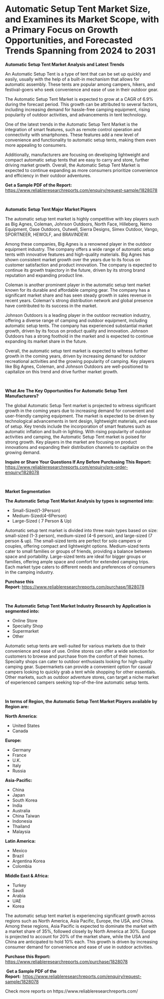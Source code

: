 <p><h1>Automatic Setup Tent Market Size, and Examines its Market Scope, with a Primary Focus on Growth Opportunities, and Forecasted Trends Spanning from 2024 to 2031</h1></p><p><strong>Automatic Setup Tent Market Analysis and Latest Trends</strong></p>
<p><p>An Automatic Setup Tent is a type of tent that can be set up quickly and easily, usually with the help of a built-in mechanism that allows for automatic assembly. These tents are popular among campers, hikers, and festival-goers who seek convenience and ease of use in their outdoor gear.</p><p>The Automatic Setup Tent Market is expected to grow at a CAGR of 6.9% during the forecast period. This growth can be attributed to several factors, including increasing demand for hassle-free camping equipment, rising popularity of outdoor activities, and advancements in tent technology.</p><p>One of the latest trends in the Automatic Setup Tent Market is the integration of smart features, such as remote control operation and connectivity with smartphones. These features add a new level of convenience and functionality to automatic setup tents, making them even more appealing to consumers.</p><p>Additionally, manufacturers are focusing on developing lightweight and compact automatic setup tents that are easy to carry and store, further driving market growth. Overall, the Automatic Setup Tent Market is expected to continue expanding as more consumers prioritize convenience and efficiency in their outdoor adventures.</p></p>
<p><strong>Get a Sample PDF of the Report:&nbsp;</strong> <a href="https://www.reliableresearchreports.com/enquiry/request-sample/1828078">https://www.reliableresearchreports.com/enquiry/request-sample/1828078</a></p>
<p>&nbsp;</p>
<p><strong>Automatic Setup Tent Major Market Players</strong></p>
<p><p>The automatic setup tent market is highly competitive with key players such as Big Agnes, Coleman, Johnson Outdoors, North Face, Hilleberg, Nemo Equipment, Oase Outdoors, Outwell, Sierra Designs, Simex Outdoor, Vango, SPORTNEER, HEWOLF, and BRAVINDEW.</p><p>Among these companies, Big Agnes is a renowned player in the outdoor equipment industry. The company offers a wide range of automatic setup tents with innovative features and high-quality materials. Big Agnes has shown consistent market growth over the years due to its focus on customer satisfaction and product innovation. The company is expected to continue its growth trajectory in the future, driven by its strong brand reputation and expanding product line.</p><p>Coleman is another prominent player in the automatic setup tent market known for its durable and affordable camping gear. The company has a significant market share and has seen steady growth in sales revenue in recent years. Coleman's strong distribution network and global presence have contributed to its success in the market.</p><p>Johnson Outdoors is a leading player in the outdoor recreation industry, offering a diverse range of camping and outdoor equipment, including automatic setup tents. The company has experienced substantial market growth, driven by its focus on product quality and innovation. Johnson Outdoors has a strong foothold in the market and is expected to continue expanding its market share in the future.</p><p>Overall, the automatic setup tent market is expected to witness further growth in the coming years, driven by increasing demand for outdoor recreational activities and the growing popularity of camping. Key players like Big Agnes, Coleman, and Johnson Outdoors are well-positioned to capitalize on this trend and drive further market growth.</p></p>
<p>&nbsp;</p>
<p><strong>What Are The Key Opportunities For Automatic Setup Tent Manufacturers?</strong></p>
<p><p>The global Automatic Setup Tent market is projected to witness significant growth in the coming years due to increasing demand for convenient and user-friendly camping equipment. The market is expected to be driven by technological advancements in tent design, lightweight materials, and ease of setup. Key trends include the incorporation of smart features such as automatic inflation and built-in lighting. With rising popularity of outdoor activities and camping, the Automatic Setup Tent market is poised for strong growth. Key players in the market are focusing on product innovations and expanding their distribution channels to capitalize on the growing demand.</p></p>
<p><strong>Inquire or Share Your Questions If Any Before Purchasing This Report:</strong> <a href="https://www.reliableresearchreports.com/enquiry/pre-order-enquiry/1828078">https://www.reliableresearchreports.com/enquiry/pre-order-enquiry/1828078</a></p>
<p>&nbsp;</p>
<p><strong>Market Segmentation</strong></p>
<p><strong>The Automatic Setup Tent Market Analysis by types is segmented into:</strong></p>
<p><ul><li>Small-Sized(1-3Person)</li><li>Medium-Sized(4-6Person)</li><li>Large-Sized ( 7 Person & Up)</li></ul></p>
<p><p>Automatic setup tent market is divided into three main types based on size: small-sized (1-3 person), medium-sized (4-6 person), and large-sized (7 person & up). The small-sized tents are perfect for solo campers or couples, offering compact and lightweight options. Medium-sized tents cater to small families or groups of friends, providing a balance between space and portability. Large-sized tents are ideal for bigger groups or families, offering ample space and comfort for extended camping trips. Each market type caters to different needs and preferences of consumers in the camping industry.</p></p>
<p><strong>Purchase this Report:&nbsp;</strong><a href="https://www.reliableresearchreports.com/purchase/1828078">https://www.reliableresearchreports.com/purchase/1828078</a></p>
<p>&nbsp;</p>
<p><strong>The Automatic Setup Tent Market Industry Research by Application is segmented into:</strong></p>
<p><ul><li>Online Store</li><li>Specialty Shop</li><li>Supermarket</li><li>Other</li></ul></p>
<p><p>Automatic setup tents are well-suited for various markets due to their convenience and ease of use. Online stores can offer a wide selection for customers to browse and purchase from the comfort of their homes. Specialty shops can cater to outdoor enthusiasts looking for high-quality camping gear. Supermarkets can provide a convenient option for casual campers looking to quickly grab a tent while shopping for other essentials. Other markets, such as outdoor adventure stores, can target a niche market of experienced campers seeking top-of-the-line automatic setup tents.</p></p>
<p>&nbsp;</p>
<p><strong>In terms of Region, the Automatic Setup Tent Market Players available by Region are:</strong></p>
<p>
    <p> <strong> North America: </strong>
        <ul>
            <li>United States</li>
            <li>Canada</li>
        </ul>
        </p> 
    <p> <strong> Europe: </strong>
        <ul>
            <li>Germany</li>
            <li>France</li>
            <li>U.K.</li>
            <li>Italy</li>
            <li>Russia</li>
        </ul>
        </p> 
    <p> <strong> Asia-Pacific: </strong>
        <ul>
            <li>China</li>
            <li>Japan</li>
            <li>South Korea</li>
            <li>India</li>
            <li>Australia</li>
            <li>China Taiwan</li>
            <li>Indonesia</li>
            <li>Thailand</li>
            <li>Malaysia</li>
        </ul>
        </p> 
    <p> <strong> Latin America: </strong>
        <ul>
            <li>Mexico</li>
            <li>Brazil</li>
            <li>Argentina Korea</li>
            <li>Colombia</li>
        </ul>
        </p> 
    <p> <strong> Middle East & Africa: </strong>
        <ul>
            <li>Turkey</li>
            <li>Saudi</li>
            <li>Arabia</li>
            <li>UAE</li>
            <li>Korea</li>
        </ul>
    </p>
    </p>
<p><p>The automatic setup tent market is experiencing significant growth across regions such as North America, Asia Pacific, Europe, the USA, and China. Among these regions, Asia Pacific is expected to dominate the market with a market share of 35%, followed closely by North America at 30%. Europe is projected to account for 20% of the market share, while the USA and China are anticipated to hold 10% each. This growth is driven by increasing consumer demand for convenience and ease of use in outdoor activities.</p></p>
<p><strong>Purchase this Report: </strong><a href="https://www.reliableresearchreports.com/purchase/1828078">https://www.reliableresearchreports.com/purchase/1828078</a></p>
<p>&nbsp;<strong>Get a Sample PDF of the Report:&nbsp;&nbsp;</strong><a href="https://www.reliableresearchreports.com/enquiry/request-sample/1828078">https://www.reliableresearchreports.com/enquiry/request-sample/1828078</a></p>
<p><strong></strong></p>
<p>Check more reports on https://www.reliableresearchreports.com/</p>